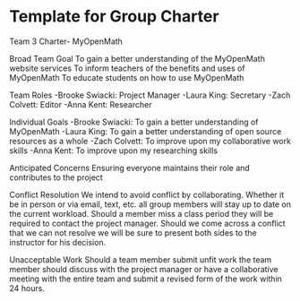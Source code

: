 # Template for Group Charter


Team 3 Charter- MyOpenMath

Broad Team Goal
To gain a better understanding of the MyOpenMath website services
To inform teachers of the benefits and uses of MyOpenMath
To educate students on how to use MyOpenMath

Team Roles
-Brooke Swiacki: Project Manager
-Laura King: Secretary 
-Zach Colvett: Editor
-Anna Kent: Researcher

Individual Goals
-Brooke Swiacki: To gain a better understanding of MyOpenMath
-Laura King: To gain a better understanding of open source resources as a
 whole 
-Zach Colvett: To improve upon my collaborative work skills
-Anna Kent: To improve upon my researching skills

Anticipated Concerns
Ensuring everyone maintains their role and contributes to the project

Conflict Resolution
We intend to avoid conflict by collaborating. Whether it be in person or via email, text, etc. all group members will stay up to date on the current workload. Should a member miss a class period they will be required to contact the project manager. Should we come across a conflict that we can not resolve we will be sure to present both sides to the instructor for his decision.

Unacceptable Work
Should a team member submit unfit work the team member should discuss with the project manager or have a collaborative meeting with the entire team and submit a revised form of the work within 24 hours. 
